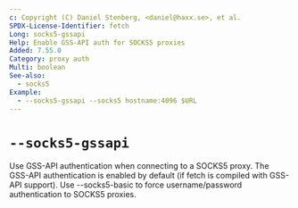 ```yaml
---
c: Copyright (C) Daniel Stenberg, <daniel@haxx.se>, et al.
SPDX-License-Identifier: fetch
Long: socks5-gssapi
Help: Enable GSS-API auth for SOCKS5 proxies
Added: 7.55.0
Category: proxy auth
Multi: boolean
See-also:
  - socks5
Example:
  - --socks5-gssapi --socks5 hostname:4096 $URL
---
```


# `--socks5-gssapi`

Use GSS-API authentication when connecting to a SOCKS5 proxy. The GSS-API
authentication is enabled by default (if fetch is compiled with GSS-API
support). Use --socks5-basic to force username/password authentication to
SOCKS5 proxies.
